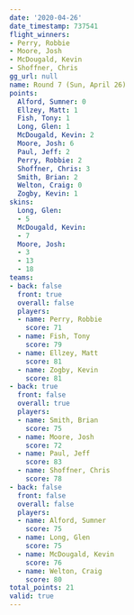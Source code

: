 ```yaml
---
date: '2020-04-26'
date_timestamp: 737541
flight_winners:
- Perry, Robbie
- Moore, Josh
- McDougald, Kevin
- Shoffner, Chris
gg_url: null
name: Round 7 (Sun, April 26)
points:
  Alford, Sumner: 0
  Ellzey, Matt: 1
  Fish, Tony: 1
  Long, Glen: 1
  McDougald, Kevin: 2
  Moore, Josh: 6
  Paul, Jeff: 2
  Perry, Robbie: 2
  Shoffner, Chris: 3
  Smith, Brian: 2
  Welton, Craig: 0
  Zogby, Kevin: 1
skins:
  Long, Glen:
  - 5
  McDougald, Kevin:
  - 7
  Moore, Josh:
  - 3
  - 13
  - 18
teams:
- back: false
  front: true
  overall: false
  players:
  - name: Perry, Robbie
    score: 71
  - name: Fish, Tony
    score: 79
  - name: Ellzey, Matt
    score: 81
  - name: Zogby, Kevin
    score: 81
- back: true
  front: false
  overall: true
  players:
  - name: Smith, Brian
    score: 75
  - name: Moore, Josh
    score: 72
  - name: Paul, Jeff
    score: 83
  - name: Shoffner, Chris
    score: 78
- back: false
  front: false
  overall: false
  players:
  - name: Alford, Sumner
    score: 75
  - name: Long, Glen
    score: 75
  - name: McDougald, Kevin
    score: 76
  - name: Welton, Craig
    score: 80
total_points: 21
valid: true
---
```

